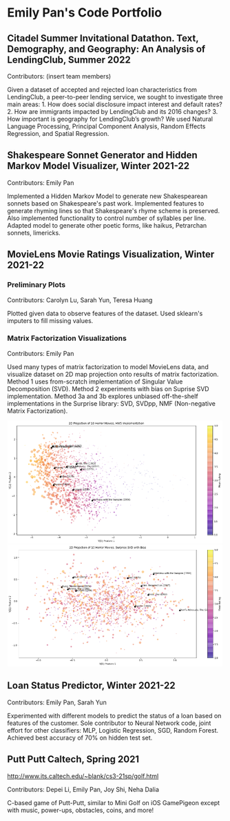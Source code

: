 # Emily Pan's Code Portfolio

## Citadel Summer Invitational Datathon. Text, Demography, and Geography: An Analysis of LendingClub, Summer 2022

Contributors: (insert team members) 

Given a dataset of accepted and rejected loan characteristics from LendingClub, a peer-to-peer lending service, we sought to investigate three main areas: 
	1. How does social disclosure impact interest and default rates? 
	2. How are immigrants impacted by LendingClub and its 2016 changes? 
	3. How important is geography for LendingClub’s growth?
We used Natural Language Processing, Principal Component Analysis, Random Effects Regression, and Spatial Regression. 

## Shakespeare Sonnet Generator and Hidden Markov Model Visualizer, Winter 2021-22

Contributors: Emily Pan

Implemented a Hidden Markov Model to generate new Shakespearean sonnets based on Shakespeare's past work. Implemented features to generate rhyming lines so that Shakespeare's rhyme scheme is preserved. Also implemented functionality to control number of syllables per line. Adapted model to generate other poetic forms, like haikus, Petrarchan sonnets, limericks. 


## MovieLens Movie Ratings Visualization, Winter 2021-22

### Preliminary Plots

Contributors: Carolyn Lu, Sarah Yun, Teresa Huang 

Plotted given data to observe features of the dataset. Used sklearn's imputers to fill missing values. 

### Matrix Factorization Visualizations

Contributors: Emily Pan

Used many types of matrix factorization to model MovieLens data, and visualize dataset on 2D map projection onto results of matrix factorization. Method 1  uses from-scratch implementation of Singular Value Decomposition (SVD). Method 2 experiments with bias on Suprise SVD implementation. Method 3a and 3b explores unbiased off-the-shelf implementations in the Surprise library: SVD, SVDpp, NMF (Non-negative Matrix Factorization). 

<img src="/movielens-visualization/movie_example_unbiased.png" width="500"> <img src="/movielens-visualization/movie_example_bias.png" width="500">





## Loan Status Predictor, Winter 2021-22

Contributors: Emily Pan, Sarah Yun

Experimented with different models to predict the status of a loan based on features of the customer. Sole contributor to Neural Network code, joint effort for other classifiers: MLP, Logistic Regression, SGD, Random Forest. Achieved best accuracy of 70% on hidden test set. 


## Putt Putt Caltech, Spring 2021
http://www.its.caltech.edu/~blank/cs3-21sp/golf.html

Contributors: Depei Li, Emily Pan, Joy Shi, Neha Dalia

C-based game of Putt-Putt, similar to Mini Golf on iOS GamePigeon except with music, power-ups, obstacles, coins, and more!
